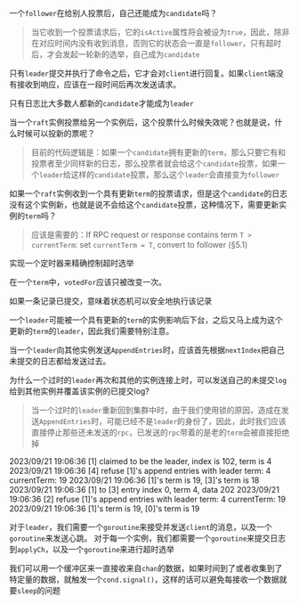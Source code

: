 一个`follower`在给别人投票后，自己还能成为`candidate`吗？

> 当它收到一个投票请求后，它的`isActive`属性将会被设为`true`，因此，除非在对应时间内没有收到消息，否则它的状态会一直是`follower`，只有超时后，才会发起一轮新的选举，自己成为`candidate`

只有`leader`提交并执行了命令之后，它才会对`client`进行回复。如果`client`端没有接收到响应，应该在一段时间后再次发送请求。

只有日志比大多数人都新的`candidate`才能成为`leader`

当一个`raft`实例投票给另一个实例后，这个投票什么时候失效呢？也就是说，什么时候可以投新的票呢？

> 目前的代码逻辑是：如果一个`candidate`拥有更新的`term`，那么只要它有和投票者至少同样新的日志，那么投票者就会给这个`candidate`投票，如果一个`leader`给这样的`candidate`投票，那么这个`leader`会直接变为`follower`

如果一个`raft`实例收到一个具有更新`term`的投票请求，但是这个`candidate`的日志没有这个实例新，也就是说不会给这个`candidate`投票，这种情况下，需要更新实例的`term`吗？

> 应该是需要的：If RPC request or response contains term `T > currentTerm`: set `currentTerm = T`, convert to follower (§5.1)

实现一个定时器来精确控制超时选举

在一个`term`中，`votedFor`应该只被改变一次。

如果一条记录已提交，意味着状态机可以安全地执行该记录

一个`leader`可能被一个具有更新的`term`的实例影响后下台，之后又马上成为这个更新的`term`的`leader`，因此我们需要特别注意。

当一个`leader`向其他实例发送`AppendEntries`时，应该首先根据`nextIndex`把自己未提交的日志都给发送过去。

为什么一个过时的`leader`再次和其他的实例连接上时，可以发送自己的未提交`log`给到其他实例并覆盖该实例的已提交log?

> 当一个过时的`leader`重新回到集群中时，由于我们使用锁的原因，造成在发送`AppendEntries`时，可能已经不是`leader`的身份了，因此，此时我们应该直接停止那些还未发送的`rpc`，已发送的`rpc`带着的是老的`term`会被直接拒绝掉

2023/09/21 19:06:36 [1] claimed to be the leader, index is 102, term is 4
2023/09/21 19:06:36 [4] refuse [1]'s append entries with leader term: 4 currentTerm: 19
2023/09/21 19:06:36 [1]'s term is 19, [3]'s term is 18
2023/09/21 19:06:36 [1] to [3] entry index 0, term 4, data 202
2023/09/21 19:06:36 [2] refuse [1]'s append entries with leader term: 4 currentTerm: 19
2023/09/21 19:06:36 [1]'s term is 19, [0]'s term is 19

对于`leader`，我们需要一个`goroutine`来接受并发送`client`的消息，以及一个`goroutine`来发送心跳。
对于每一个实例，我们都需要一个`goroutine`来提交日志到`applyCh`，以及一个`goroutine`来进行超时选举

我们可以用一个缓冲区来一直接收来自`chan`的数据，如果时间到了或者收集到了特定量的数据，就触发一个`cond.signal()`，这样的话可以避免每接收一个数据就要`sleep`的问题
